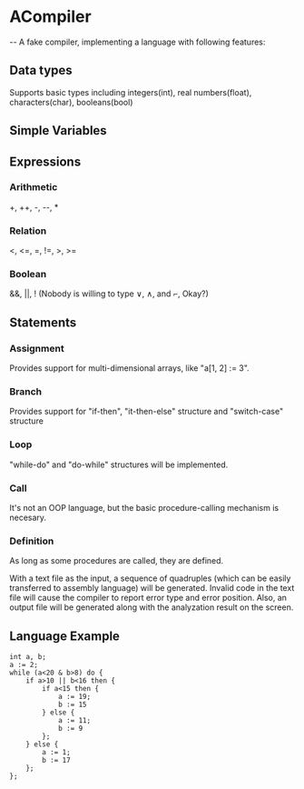 # ACompiler
-- A fake compiler, implementing a language with following features:

## Data types
Supports basic types including integers(int), real numbers(float), characters(char), booleans(bool)

## Simple Variables

## Expressions
### Arithmetic
+, ++, -, --, *
### Relation
<, <=, =, !=, >, >=
### Boolean
&&, ||, ! (Nobody is willing to type ∨, ∧, and ⌐, Okay?)

## Statements
### Assignment
Provides support for multi-dimensional arrays, like "a[1, 2] := 3". 
### Branch
Provides support for "if-then", "it-then-else" structure and "switch-case" structure
### Loop
"while-do" and "do-while" structures will be implemented.
### Call
It's not an OOP language, but the basic procedure-calling mechanism is necesary.
### Definition
As long as some procedures are called, they are defined.

With a text file as the input, a sequence of quadruples (which can be easily transferred to assembly language) will be generated. Invalid code in the text file will cause the compiler to report error type and error position. Also, an output file will be generated along with the analyzation result on the screen.

## Language Example
    int a, b;
    a := 2;
    while (a<20 & b>8) do {
        if a>10 || b<16 then {
            if a<15 then {
                a := 19;
                b := 15
            } else {
                a := 11;
                b := 9
            };
        } else {
            a := 1;
            b := 17
        };
    };